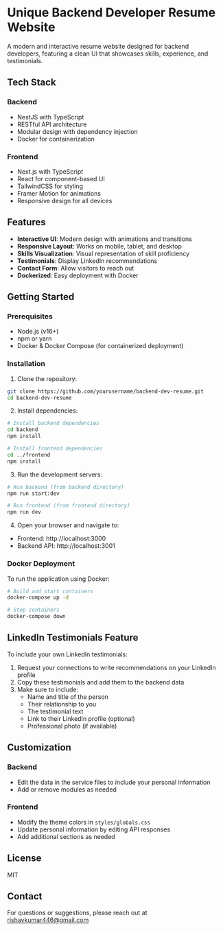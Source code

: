 # Unique Backend Developer Resume Website

A modern and interactive resume website designed for backend developers, featuring a clean UI that showcases skills, experience, and testimonials.

## Tech Stack

### Backend
- NestJS with TypeScript
- RESTful API architecture
- Modular design with dependency injection
- Docker for containerization

### Frontend
- Next.js with TypeScript
- React for component-based UI
- TailwindCSS for styling
- Framer Motion for animations
- Responsive design for all devices

## Features

- **Interactive UI**: Modern design with animations and transitions
- **Responsive Layout**: Works on mobile, tablet, and desktop
- **Skills Visualization**: Visual representation of skill proficiency
- **Testimonials**: Display LinkedIn recommendations
- **Contact Form**: Allow visitors to reach out
- **Dockerized**: Easy deployment with Docker

## Getting Started

### Prerequisites
- Node.js (v16+)
- npm or yarn
- Docker & Docker Compose (for containerized deployment)

### Installation

1. Clone the repository:
```bash
git clone https://github.com/yourusername/backend-dev-resume.git
cd backend-dev-resume
```

2. Install dependencies:
```bash
# Install backend dependencies
cd backend
npm install

# Install frontend dependencies
cd ../frontend
npm install
```

3. Run the development servers:

```bash
# Run backend (from backend directory)
npm run start:dev

# Run frontend (from frontend directory)
npm run dev
```

4. Open your browser and navigate to:
- Frontend: http://localhost:3000
- Backend API: http://localhost:3001

### Docker Deployment

To run the application using Docker:

```bash
# Build and start containers
docker-compose up -d

# Stop containers
docker-compose down
```

## LinkedIn Testimonials Feature

To include your own LinkedIn testimonials:

1. Request your connections to write recommendations on your LinkedIn profile
2. Copy these testimonials and add them to the backend data
3. Make sure to include:
   - Name and title of the person
   - Their relationship to you
   - The testimonial text
   - Link to their LinkedIn profile (optional)
   - Professional photo (if available)

## Customization

### Backend
- Edit the data in the service files to include your personal information
- Add or remove modules as needed

### Frontend
- Modify the theme colors in `styles/globals.css`
- Update personal information by editing API responses
- Add additional sections as needed

## License

MIT

## Contact

For questions or suggestions, please reach out at rishavkumar446@gmail.com